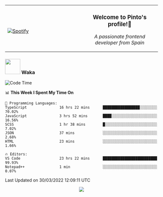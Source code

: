 <table width="100%" align="center"> 
  <tr>
  <td width="50%">
      
&nbsp; <br> [![Spotify](https://novatorem-zeta-rust.vercel.app/api/spotify)](https://open.spotify.com/user/novatorem-zeta-rust)

  </td>
  <td width="50%">
    <h3 align="center">Welcome to Pinto's profile!👋</h3>
    <p align="center"><em>A passionate frontend developer from Spain</em></p>
  </td>
  </table>

### <img src="https://media.giphy.com/media/VgCDAzcKvsR6OM0uWg/giphy.gif" width="50"> Waka

  <!--START_SECTION:waka-->
![Code Time](http://img.shields.io/badge/Code%20Time-205%20hrs%2026%20mins-blue)

📊 **This Week I Spent My Time On** 

```text
💬 Programming Languages: 
TypeScript               16 hrs 22 mins      █████████████████░░░░░░░░   70.02% 
JavaScript               3 hrs 52 mins       ████░░░░░░░░░░░░░░░░░░░░░   16.56% 
SCSS                     1 hr 38 mins        █░░░░░░░░░░░░░░░░░░░░░░░░   7.02% 
JSON                     37 mins             ░░░░░░░░░░░░░░░░░░░░░░░░░   2.68% 
HTML                     23 mins             ░░░░░░░░░░░░░░░░░░░░░░░░░   1.66%

🔥 Editors: 
VS Code                  23 hrs 22 mins      █████████████████████████   99.93% 
Notepad++                1 min               ░░░░░░░░░░░░░░░░░░░░░░░░░   0.07%

```


 Last Updated on 30/03/2022 12:09:11 UTC
<!--END_SECTION:waka-->

<div align="center">
<img src="https://github-readme-stats-gilt-tau.vercel.app/api/top-langs/?username=pinto-hub&layout=compact&theme=dracula" />
</div>
